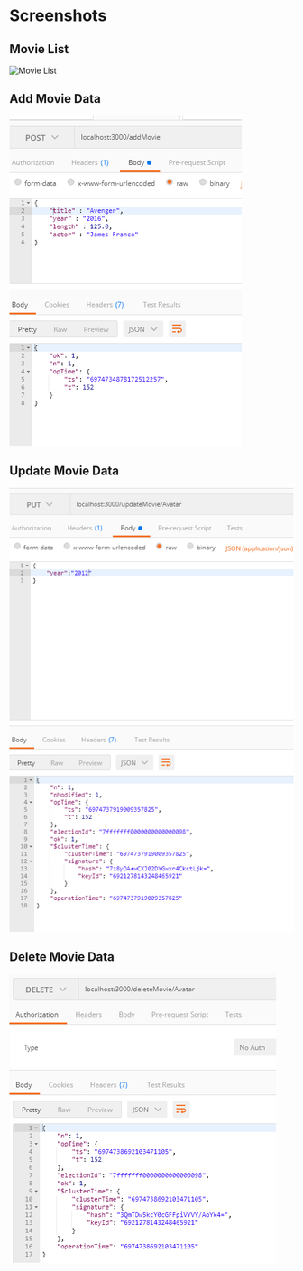 # Screenshots

## Movie List
![Movie List](https://github.com/AnujHDoshi/movie-app-mongoDB-/tree/main/Screenshots/movieList.png)

## Add Movie Data
![Movie List](Screenshots/addMovie.png)

## Update Movie Data
![Movie List](Screenshots/UpdateMovieList.png)

## Delete Movie Data
![Movie List](Screenshots/DeleteMovie.png)
